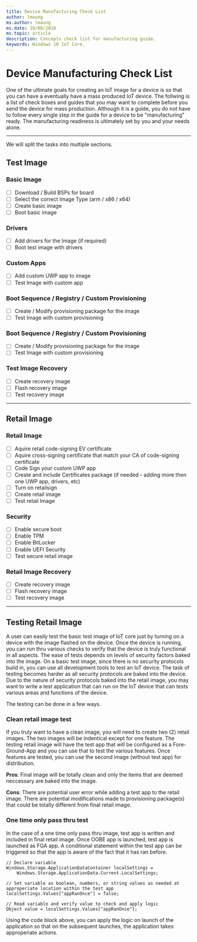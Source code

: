 ```yaml
--- 
title: Device Manufacturing Check List
author: lmaung
ms.author: lmaung
ms.date: 10/08/2018 
ms.topic: article 
description: Concepts check list for manufacturing guide.
keywords: Windows 10 IoT Core, 
--- 
```


# Device Manufacturing Check List

One of the ultimate goals for creating an IoT image for a device is so that you can have a eventually have a mass produced IoT device. The follwing is a list of check boxes and guides that you may want to complete before you send the device for mass production. Although it is a guide, you do not have to follow every single step in the guide for a device to be "manufacturing" ready. The manufacturing readiness is ultimately set by you and your needs alone.

---
We will split the tasks into multiple sections.

## Test Image
### Basic Image
- [ ] Download / Build BSPs for board
- [ ] Select the correct Image Type (arm / x86 / x64)
- [ ] Create basic image
- [ ] Boot basic image 
### Drivers
- [ ] Add drivers for the Image (if required)
- [ ] Boot test image with drivers
### Custom Apps
- [ ] Add custom UWP app to image
- [ ] Test Image with custom app
### Boot Sequence / Registry / Custom Provisioning
- [ ] Create / Modify provisioning package for the image
- [ ] Test Image with custom provisioning
### Boot Sequence / Registry / Custom Provisioning
- [ ] Create / Modify provisioning package for the image
- [ ] Test Image with custom provisioning
### Test Image Recovery
- [ ] Create recovery image
- [ ] Flash recovery image
- [ ] Test recovery image
---
## Retail Image
### Retail Image
- [ ] Aquire retail code-signing EV certificate
- [ ] Aquire cross-signing certificate that match your CA of code-signing certificate
- [ ] Code Sign your custom UWP app
- [ ] Create and include Certificates package (if needed - adding more then one UWP app, drivers, etc)
- [ ] Turn on retailsign
- [ ] Create retail image
- [ ] Test retail Image
### Security
- [ ] Enable secure boot
- [ ] Enable TPM
- [ ] Enable BitLocker
- [ ] Enable UEFI Security
- [ ] Test secure retail image
### Retail Image Recovery
- [ ] Create recovery image
- [ ] Flash recovery image
- [ ] Test recovery image
---

## Testing Retail Image
A user can easily test the basic test image of IoT core just by turning on a device with the image flashed on the device. Once the device is running, you can run thru various checks to verify that the device is truly functional in all aspects. The ease of tests depends on levels of security factors baked into the image. On a basic test image, since there is no security protocols build in, you can use all development tools to test an IoT device. The task of testing becomes harder as all security protocols are baked into the device. Due to the nature of security protocols baked into the retail image, you may want to write a test application that can run on the IoT device that can  tests various areas and functions of the device. 

The testing can be done in a few ways. 
### Clean retail image test
If you truly want to have a clean image, you will need to create two (2) retail images. The two images will be indentical except for one feature. The testing retail image will have the test app that will be configured as a Fore-Ground-App and you can use that to test the various features. Once features are tested, you can use the second image (without test app) for distribution.

**Pros**: Final image will be totally clean and only the items that are deemed neccessary are baked into the image.

**Cons**: There are potential user error while adding a test app to the retail image. There are potential modifications made to provisioning package(s) that could be totally different from final retail image.

### One time only pass thru test
In the case of a one time only pass thru image, test app is written and included in final retail image. Once OOBE app is launched, test app is launched as FGA app. A conditional statement within the test app can be triggered so that the app is aware of the fact that it has ran before.

```CSharp
// Declare variable
Windows.Storage.ApplicationDataContainer localSettings = 
    Windows.Storage.ApplicationData.Current.LocalSettings;
    
// Set variable as boolean, numbers, or string values as needed at approperiate location within the test app
localSettings.Values["appRanOnce"] = false;    

// Read variable and verify value to check and apply logic
Object value = localSettings.Values["appRanOnce"];

```

Using the code block above, you can apply the logic on launch of the application so that on the subsequent launches, the application takes approperiate actions.
